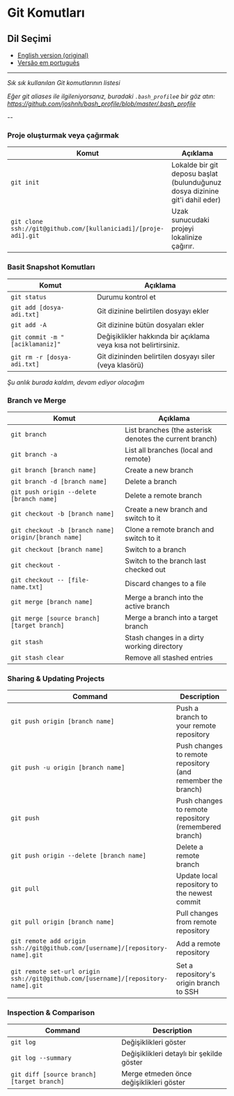 Git Komutları
============

## Dil Seçimi
- [English version (original)](README.md)
- [Versão em português](READMEpt.md)
___

_Sık sık kullanılan Git komutlarının listesi_

*Eğer git aliases ile ilgileniyorsanız, buradaki `.bash_profile`e bir göz atın: https://github.com/joshnh/bash_profile/blob/master/.bash_profile*

--

### Proje oluşturmak veya çağırmak

| Komut   | Açıklama    |
| ------- | ----------- |
| `git init` | Lokalde bir git deposu başlat (bulunduğunuz dosya dizinine git'i dahil eder) |
| `git clone ssh://git@github.com/[kullaniciadi]/[proje-adi].git` | Uzak sunucudaki projeyi lokalinize çağırır. |

### Basit Snapshot Komutları

| Komut   | Açıklama    |
| ------- | ----------- |
| `git status` | Durumu kontrol et |
| `git add [dosya-adi.txt]` | Git dizinine belirtilen dosyayı ekler |
| `git add -A` | Git dizinine bütün dosyaları ekler |
| `git commit -m "[aciklamaniz]"` | Değişiklikler hakkında bir açıklama veya kısa not belirtirsiniz. |
| `git rm -r [dosya-adi.txt]` | Git dizininden belirtilen dosyayı siler (veya klasörü) |

_Şu anlık burada kaldım, devam ediyor olacağım_

### Branch ve Merge
| Komut   | Açıklama    |
| ------- | ----------- |
| `git branch` | List branches (the asterisk denotes the current branch) |
| `git branch -a` | List all branches (local and remote) |
| `git branch [branch name]` | Create a new branch |
| `git branch -d [branch name]` | Delete a branch |
| `git push origin --delete [branch name]` | Delete a remote branch |
| `git checkout -b [branch name]` | Create a new branch and switch to it |
| `git checkout -b [branch name] origin/[branch name]` | Clone a remote branch and switch to it |
| `git checkout [branch name]` | Switch to a branch |
| `git checkout -` | Switch to the branch last checked out |
| `git checkout -- [file-name.txt]` | Discard changes to a file |
| `git merge [branch name]` | Merge a branch into the active branch |
| `git merge [source branch] [target branch]` | Merge a branch into a target branch |
| `git stash` | Stash changes in a dirty working directory |
| `git stash clear` | Remove all stashed entries |

### Sharing & Updating Projects

| Command | Description |
| ------- | ----------- |
| `git push origin [branch name]` | Push a branch to your remote repository |
| `git push -u origin [branch name]` | Push changes to remote repository (and remember the branch) |
| `git push` | Push changes to remote repository (remembered branch) |
| `git push origin --delete [branch name]` | Delete a remote branch |
| `git pull` | Update local repository to the newest commit |
| `git pull origin [branch name]` | Pull changes from remote repository |
| `git remote add origin ssh://git@github.com/[username]/[repository-name].git` | Add a remote repository |
| `git remote set-url origin ssh://git@github.com/[username]/[repository-name].git` | Set a repository's origin branch to SSH |

### Inspection & Comparison

| Command | Description |
| ------- | ----------- |
| `git log` | Değişiklikleri göster |
| `git log --summary` | Değişiklikleri detaylı bir şekilde göster |
| `git diff [source branch] [target branch]` | Merge etmeden önce değişiklikleri göster |


